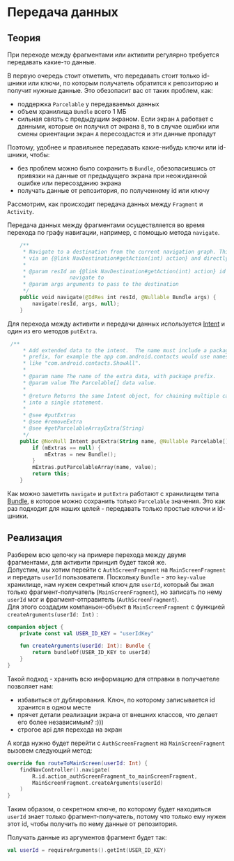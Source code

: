# Передача данных 

## Теория

При переходе между фрагментами или активити регулярно требуется передавать какие-то данные. 

В первую очередь стоит отметить, что передавать стоит только id-шники или ключи, по которым получатель обратится к репозиторию и получит нужные данные. Это обезопасит вас от таких проблем, как:
- поддержка `Parcelable` у передаваемых данных
- объем хранилища `Bundle` всего 1 МБ  
- сильная связть с предыдущим экраном. Если экран `A` работает с данными, которые он получил от экрана `B`, то в случае ошибки или смены ориентации экран `A` пересоздастся и эти данные пропадут 

Поэтому, удобнее и правильнее передавать какие-нибудь ключи или id-шники, чтобы:
- без проблем можно было сохранить в `Bundle`, обезопасившись от привязки на данные от предыдущего экрана при неожиданной ошибке или пересозданию экрана
- получать данные от репозитория, по полученному id или ключу

Рассмотрим, как происходит передача данных между `Fragment` и `Activity`.

Передача данных между фрагментами осуществляется во время перехода по графу навигации, например, с помощью метода `navigate`. 

```kotlin
    /**
     * Navigate to a destination from the current navigation graph. This supports both navigating
     * via an {@link NavDestination#getAction(int) action} and directly navigating to a destination.
     *
     * @param resId an {@link NavDestination#getAction(int) action} id or a destination id to
     *              navigate to
     * @param args arguments to pass to the destination
     */
    public void navigate(@IdRes int resId, @Nullable Bundle args) {
        navigate(resId, args, null);
    }
```

Для перехода между активити и передачи данных используется [Intent](https://developer.android.com/reference/android/content/Intent) и один из его методов `putExtra`.

```kotlin
 /**
     * Add extended data to the intent.  The name must include a package
     * prefix, for example the app com.android.contacts would use names
     * like "com.android.contacts.ShowAll".
     *
     * @param name The name of the extra data, with package prefix.
     * @param value The Parcelable[] data value.
     *
     * @return Returns the same Intent object, for chaining multiple calls
     * into a single statement.
     *
     * @see #putExtras
     * @see #removeExtra
     * @see #getParcelableArrayExtra(String)
     */
    public @NonNull Intent putExtra(String name, @Nullable Parcelable[] value) {
        if (mExtras == null) {
            mExtras = new Bundle();
        }
        mExtras.putParcelableArray(name, value);
        return this;
    }
```

Как можно заметить `navigate` и `putExtra` работают с хранилищем типа [Bundle](https://developer.android.com/reference/kotlin/android/os/Bundle), в которое можно сохранить только `Parcelable` значения. Это как раз подходит для наших целей - передавать только простые ключи и id-шники.

## Реализация

Разберем всю цепочку на примере перехода между двумя фрагментами, для активити принцип будет такой же.  
Допустим, мы хотим перейти с `AuthScreenFragment` на `MainScreenFragment` и передать `userId` пользователя.
Поскольку `Bundle` - это `key-value` хранилище, нам нужен секретный ключ для `userId`, который бы знал только фрагмент-получатель (`MainScreenFragment`), но записать по нему `userId` мог и фрагмент-отправитель (`AuthScreenFragment`).  
Для этого создадим компаньон-объект в `MainScreenFragment` с функцией `createArguments(userId: Int)` :

```kotlin
companion object {
    private const val USER_ID_KEY = "userIdKey"

    fun createArguments(userId: Int): Bundle {
        return bundleOf(USER_ID_KEY to userId)
    }
}
```
Такой подход - хранить всю информацию для отправки в получаетеле позволяет нам: 
- избавиться от дублирования. Ключ, по которому записывается id хранится в одном месте
- прячет детали реализации экрана от внешних классов, что делает его более независимым? :))) 
- строгое api для перехода на экран

А когда нужно будет перейти c `AuthScreenFragment` на `MainScreenFragment` вызовем следующий метод:

```kotlin
override fun routeToMainScreen(userId: Int) {
    findNavController().navigate(
        R.id.action_authScreenFragment_to_mainScreenFragment,
        MainScreenFragment.createArguments(userId)
    )
}
```

Таким образом, о секретном ключе, по которому будет находиться `userId` знает только фрагмент-получатель, потому что только ему нужен этот id, чтобы получить по нему данные от репозитория.

Получать данные из аргументов фрагмент будет так:
```kotlin
val userId = requireArguments().getInt(USER_ID_KEY) 
```